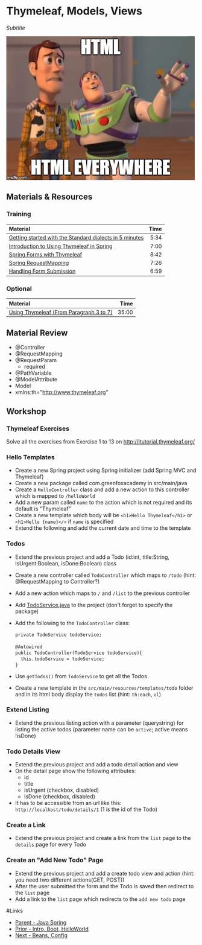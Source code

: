 # Thymeleaf, Models, Views
*Subtitle*

![Html everywhere](html_everywhere.jpg)


## Materials & Resources

### Training
| Material | Time |
|:-------- |-----:|
| [Getting started with the Standard dialects in 5 minutes](http://www.thymeleaf.org/doc/articles/standarddialect5minutes.html)| 5:34 |
| [Introduction to Using Thymeleaf in Spring](http://www.baeldung.com/thymeleaf-in-spring-mvc) | 7:00 |
| [Spring Forms with Thymeleaf](http://www.thymeleaf.org/doc/tutorials/2.1/thymeleafspring.html#creating-a-form) | 8:42 |
| [Spring RequestMapping](http://www.baeldung.com/spring-requestmapping) | 7:26 |
| [Handling Form Submission](https://spring.io/guides/gs/handling-form-submission/) | 6:59 |


### Optional
| Material | Time |
|:-------- |-----:|
| [Using Thymeleaf (From Paragraph 3 to 7)](http://www.thymeleaf.org/doc/tutorials/2.1/usingthymeleaf.html) | 35:00 |

## Material Review
- @Controller
- @RequestMapping
- @RequestParam
  - required
- @PathVariable
- @ModelAttribute
- Model
- xmlns:th="http://www.thymeleaf.org"

## Workshop

### Thymeleaf Exercises

Solve all the exercises from Exercise 1 to 13 on http://itutorial.thymeleaf.org/

### Hello Templates

- Create a new Spring project using Spring initializer (add Spring MVC and Thymeleaf)
- Create a new package called com.greenfoxacademy in src/main/java
- Create a `HelloController` class and add a new action to this controller which is mapped to `/helloWorld`
- Add a new param called `name` to the action which is not required and its default is "Thymeleaf"
- Create a new template which body will be `<h1>Hello Thymeleaf</h1>` or `<h1>Hello {name}</>` if `name` is specified
- Extend the following and add the current date and time to the template

### Todos

- Extend the previous project and add a Todo (id:int, title:String, isUrgent:Boolean, isDone:Boolean) class
- Create a new controller called `TodoController` which maps to `/todo` (hint: @RequestMapping to Controller?)
- Add a new action which maps to `/` and `/list` to the previous controller
- Add [TodoService.java](workshop/TodoService.java) to the project (don't forget to specify the package)
- Add the following to the `TodoController` class:

  ```
  private TodoService todoService;

  @Autowired
  public TodoController(TodoService todoService){
    this.todoService = todoService;
  }
  ```
- Use `getTodos()` from `TodoService` to get all the Todos
- Create a new template in the `src/main/resources/templates/todo` folder and in its html body display the `todos` list (hint: `th:each`, `ul`)

### Extend Listing

- Extend the previous listing action with a parameter (querystring) for listing the active todos (parameter name can be `active`; active means !isDone)

### Todo Details View

- Extend the previous project and add a todo detail action and view
- On the detail page show the following attributes:
  - id
  - title
  - isUrgent (checkbox, disabled)
  - isDone (checkbox, disabled)
- It has to be accessible from an url like this: `http://localhost/todo/details/1` (1 is the id of the Todo)

### Create a Link

- Extend the previous project and create a link from the `list` page to the `details` page for every Todo

### Create an "Add New Todo" Page

- Extend the previous project and add a create todo view and action (hint: you need two different actions(GET, POST))
- After the user submitted the form and the Todo is saved then redirect to the `list` page
- Add a link to the `list` page which redirects to the `add new todo` page

#Links
- [Parent - Java Spring](../README.md)
- [Prior - Intro, Boot, HelloWorld](../intro-to-spring/README.md)
- [Next - Beans, Config](../ioc-bean/README.md)
